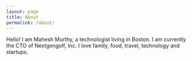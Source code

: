 ```yaml
---
layout: page
title: About
permalink: /about/
---
```


Hello! I am Mahesh Murthy, a technologist living in Boston. I am currently the CTO of Nextgengolf, Inc. I love family, food, travel, technology and startups.
